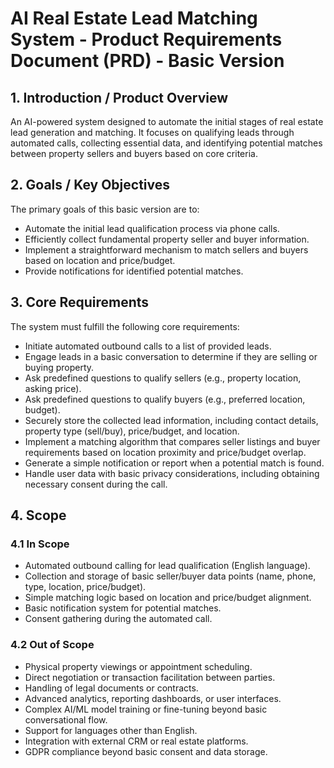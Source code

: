 # AI Real Estate Lead Matching System - Product Requirements Document (PRD) - Basic Version

## 1. Introduction / Product Overview
An AI-powered system designed to automate the initial stages of real estate lead generation and matching. It focuses on qualifying leads through automated calls, collecting essential data, and identifying potential matches between property sellers and buyers based on core criteria.

## 2. Goals / Key Objectives
The primary goals of this basic version are to:
- Automate the initial lead qualification process via phone calls.
- Efficiently collect fundamental property seller and buyer information.
- Implement a straightforward mechanism to match sellers and buyers based on location and price/budget.
- Provide notifications for identified potential matches.

## 3. Core Requirements
The system must fulfill the following core requirements:
- Initiate automated outbound calls to a list of provided leads.
- Engage leads in a basic conversation to determine if they are selling or buying property.
- Ask predefined questions to qualify sellers (e.g., property location, asking price).
- Ask predefined questions to qualify buyers (e.g., preferred location, budget).
- Securely store the collected lead information, including contact details, property type (sell/buy), price/budget, and location.
- Implement a matching algorithm that compares seller listings and buyer requirements based on location proximity and price/budget overlap.
- Generate a simple notification or report when a potential match is found.
- Handle user data with basic privacy considerations, including obtaining necessary consent during the call.

## 4. Scope
### 4.1 In Scope
- Automated outbound calling for lead qualification (English language).
- Collection and storage of basic seller/buyer data points (name, phone, type, location, price/budget).
- Simple matching logic based on location and price/budget alignment.
- Basic notification system for potential matches.
- Consent gathering during the automated call.

### 4.2 Out of Scope
- Physical property viewings or appointment scheduling.
- Direct negotiation or transaction facilitation between parties.
- Handling of legal documents or contracts.
- Advanced analytics, reporting dashboards, or user interfaces.
- Complex AI/ML model training or fine-tuning beyond basic conversational flow.
- Support for languages other than English.
- Integration with external CRM or real estate platforms.
- GDPR compliance beyond basic consent and data storage.
